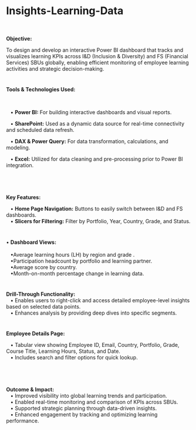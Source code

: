 # Insights-Learning-Data

<br>

**Objective:**


To design and develop an interactive Power BI dashboard that tracks and visualizes learning KPIs across I&D (Inclusion & Diversity) and FS (Financial Services) SBUs 
globally, enabling efficient monitoring of employee learning activities and strategic decision-making.


#

**Tools & Technologies Used:**


<br>

&nbsp;&nbsp; •	**Power BI:** For building interactive dashboards and visual reports.

&nbsp;&nbsp; •	**SharePoint:** Used as a dynamic data source for real-time connectivity and scheduled data refresh.

&nbsp;&nbsp; •	**DAX & Power Query:** For data transformation, calculations, and modeling.

&nbsp;&nbsp; •	**Excel:** Utilized for data cleaning and pre-processing prior to Power BI integration.

<br>

#

**Key Features:**
<br>

&nbsp;&nbsp; •	**Home Page Navigation:** Buttons to easily switch between I&D and FS dashboards.<br>
&nbsp;&nbsp; •	**Slicers for Filtering:** Filter by Portfolio, Year, Country, Grade, and Status.

#

•	**Dashboard Views:** <br>
<br>
    &nbsp;&nbsp;  •Average learning hours (LH) by region and grade .<br>
    &nbsp;&nbsp; •Participation headcount by portfolio and learning partner.<br>
    &nbsp;&nbsp; •Average score by country. <br>
    &nbsp;&nbsp; •Month-on-month percentage change in learning data. <br>
#
**Drill-Through Functionality:** <br>
&nbsp;&nbsp; •	Enables users to right-click and access detailed employee-level insights based on selected data points.<br>
&nbsp;&nbsp; •	Enhances analysis by providing deep dives into specific segments.
#

**Employee Details Page:** <br>

&nbsp;&nbsp; •	Tabular view showing Employee ID, Email, Country, Portfolio, Grade, Course Title, Learning Hours, Status, and Date.<br>
&nbsp;&nbsp; •	Includes search and filter options for quick lookup.

#
<br>

**Outcome & Impact:**
<br>
&nbsp;&nbsp; •	Improved visibility into global learning trends and participation.<br>
&nbsp;&nbsp; •	Enabled real-time monitoring and comparison of KPIs across SBUs.<br>
&nbsp;&nbsp; •	Supported strategic planning through data-driven insights.<br>
&nbsp;&nbsp; •	Enhanced engagement by tracking and optimizing learning performance.



